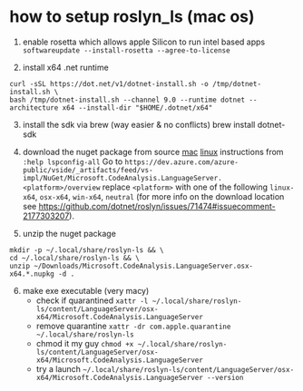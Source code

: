 # how to setup roslyn_ls (mac os)
1. enable rosetta which allows apple Silicon to run intel based apps
`softwareupdate --install-rosetta --agree-to-license`

2. install x64 .net runtime 
```
curl -sSL https://dot.net/v1/dotnet-install.sh -o /tmp/dotnet-install.sh \
bash /tmp/dotnet-install.sh --channel 9.0 --runtime dotnet --architecture x64 --install-dir "$HOME/.dotnet/x64"
```
3. install the sdk via brew (way easier & no conflicts)
brew install dotnet-sdk

4. download the nuget package from source
[mac](https://dev.azure.com/azure-public/vside/_artifacts/feed/vs-impl/NuGet/Microsoft.CodeAnalysis.LanguageServer.osx-x64/overview)
[linux](https://dev.azure.com/azure-public/vside/_artifacts/feed/vs-impl/NuGet/Microsoft.CodeAnalysis.LanguageServer.linux-x64/overview)
instructions from `:help lspconfig-all`
Go to `https://dev.azure.com/azure-public/vside/_artifacts/feed/vs-impl/NuGet/Microsoft.CodeAnalysis.LanguageServer.<platform>/overview`
replace `<platform>` with one of the following `linux-x64`, `osx-x64`, `win-x64`, `neutral` (for more info on the download location see https://github.com/dotnet/roslyn/issues/71474#issuecomment-2177303207).

5. unzip the nuget package
```
mkdir -p ~/.local/share/roslyn-ls && \ 
cd ~/.local/share/roslyn-ls && \
unzip ~/Downloads/Microsoft.CodeAnalysis.LanguageServer.osx-x64.*.nupkg -d .
```

6. make exe executable (very macy)
    -  check if quarantined
        `xattr -l ~/.local/share/roslyn-ls/content/LanguageServer/osx-x64/Microsoft.CodeAnalysis.LanguageServer`
    - remove quarantine
        `xattr -dr com.apple.quarantine ~/.local/share/roslyn-ls`
    - chmod it my guy
        `chmod +x ~/.local/share/roslyn-ls/content/LanguageServer/osx-x64/Microsoft.CodeAnalysis.LanguageServer`
    - try a launch
        `~/.local/share/roslyn-ls/content/LanguageServer/osx-x64/Microsoft.CodeAnalysis.LanguageServer --version `

